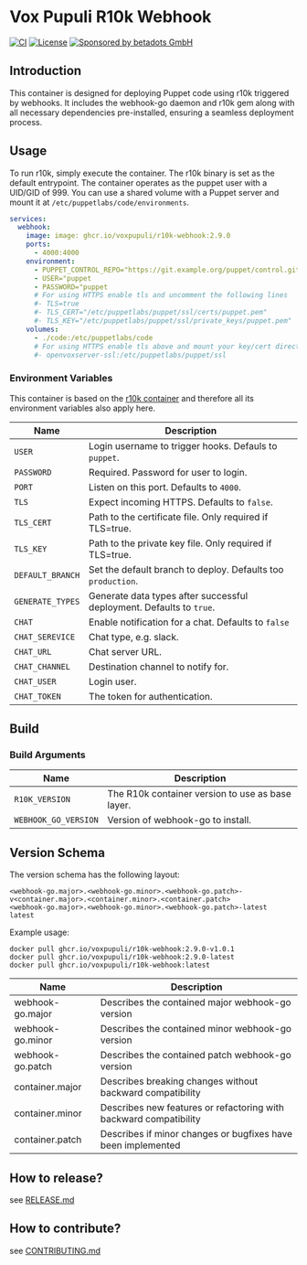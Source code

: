 # Vox Pupuli R10k Webhook

[![CI](https://github.com/voxpupuli/container-r10k-webhook/actions/workflows/ci.yaml/badge.svg)](https://github.com/voxpupuli/container-r10k-webhook/actions/workflows/ci.yaml)
[![License](https://img.shields.io/github/license/voxpupuli/container-r10k-webhook.svg)](https://github.com/voxpupuli/container-r10k-webhook/blob/main/LICENSE)
[![Sponsored by betadots GmbH](https://img.shields.io/badge/Sponsored%20by-betadots%20GmbH-blue.svg)](https://www.betadots.de)

## Introduction

This container is designed for deploying Puppet code using r10k triggered by webhooks. It includes the webhook-go daemon and r10k gem along with all necessary dependencies pre-installed, ensuring a seamless deployment process.

## Usage

To run r10k, simply execute the container. The r10k binary is set as the default entrypoint. The container operates as the puppet user with a UID/GID of 999. You can use a shared volume with a Puppet server and mount it at `/etc/puppetlabs/code/environments`.

```yaml
services:
  webhook:
    image: image: ghcr.io/voxpupuli/r10k-webhook:2.9.0
    ports:
      - 4000:4000
    environment:
      - PUPPET_CONTROL_REPO="https://git.example.org/puppet/control.git"
      - USER="puppet
      - PASSWORD="puppet
      # For using HTTPS enable tls and uncomment the following lines
      #- TLS=true
      #- TLS_CERT="/etc/puppetlabs/puppet/ssl/certs/puppet.pem"
      #- TLS_KEY="/etc/puppetlabs/puppet/ssl/private_keys/puppet.pem"
    volumes:
      - ./code:/etc/puppetlabs/code
      # For using HTTPS enable tls above and mount your key/cert directory
      #- openvoxserver-ssl:/etc/puppetlabs/puppet/ssl
```

### Environment Variables

This container is based on the [r10k container](https://github.com/voxpupuli/container-r10k) and therefore all its environment variables also apply here.

| Name | Description |
| ---- | ------------|
| `USER` | Login username to trigger hooks. Defauls to `puppet`. | 
| `PASSWORD` | Required. Password for user to login. |
| `PORT` | Listen on this port. Defaults to `4000`. |
| `TLS` | Expect incoming HTTPS. Defaults to `false`. |
| `TLS_CERT` | Path to the certificate file. Only required if TLS=true. |
| `TLS_KEY` | Path to the private key file. Only required if TLS=true. |
| `DEFAULT_BRANCH` | Set the default branch to deploy. Defaults too `production`. |
| `GENERATE_TYPES` | Generate data types after successful deployment. Defaults to `true`. |
| `CHAT` | Enable notification for a chat. Defaults to `false` | 
| `CHAT_SEREVICE` | Chat type, e.g. slack. |
| `CHAT_URL` | Chat server URL. |
| `CHAT_CHANNEL` | Destination channel to notify for. |
| `CHAT_USER` | Login user. |
| `CHAT_TOKEN` | The token for authentication. |

## Build

### Build Arguments

| Name | Description |
| ---- | ------------|
|`R10K_VERSION`| The R10k container version to use as base layer. |
|`WEBHOOK_GO_VERSION`| Version of webhook-go to install. |

## Version Schema

The version schema has the following layout:

```text
<webhook-go.major>.<webhook-go.minor>.<webhook-go.patch>-v<container.major>.<container.minor>.<container.patch>
<webhook-go.major>.<webhook-go.minor>.<webhook-go.patch>-latest
latest
```

Example usage:

```shell
docker pull ghcr.io/voxpupuli/r10k-webhook:2.9.0-v1.0.1
docker pull ghcr.io/voxpupuli/r10k-webhook:2.9.0-latest
docker pull ghcr.io/voxpupuli/r10k-webhook:latest
```

| Name | Description |
| --- | --- |
| webhook-go.major    | Describes the contained major webhook-go version |
| webhook-go.minor    | Describes the contained minor webhook-go version |
| webhook-go.patch    | Describes the contained patch webhook-go version |
| container.major | Describes breaking changes without backward compatibility |
| container.minor | Describes new features or refactoring with backward compatibility |
| container.patch | Describes if minor changes or bugfixes have been implemented |

## How to release?

see [RELEASE.md](RELEASE.md)

## How to contribute?

see [CONTRIBUTING.md](CONTRIBUTING.md)
